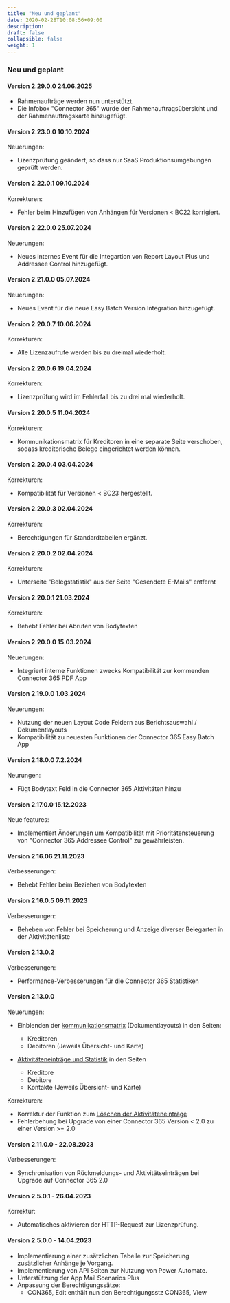 ```yaml
---
title: "Neu und geplant"
date: 2020-02-28T10:08:56+09:00
description: 
draft: false
collapsible: false
weight: 1
---
```


### Neu und geplant

#### Version 2.29.0.0 24.06.2025
 - Rahmenaufträge werden nun unterstützt.
 - Die Infobox "Connector 365" wurde der Rahmenauftragsübersicht und der Rahmenauftragskarte hinzugefügt.

#### Version 2.23.0.0 10.10.2024
Neuerungen:
 - Lizenzprüfung geändert, so dass nur SaaS Produktionsumgebungen geprüft werden. 

#### Version 2.22.0.1 09.10.2024
Korrekturen:
 - Fehler beim Hinzufügen von Anhängen für Versionen < BC22 korrigiert. 

#### Version 2.22.0.0 25.07.2024
Neuerungen:
 - Neues internes Event für die Integartion von Report Layout Plus und Addressee Control hinzugefügt. 

#### Version 2.21.0.0 05.07.2024
Neuerungen:
 - Neues Event für die neue Easy Batch Version Integration hinzugefügt.

#### Version 2.20.0.7 10.06.2024
Korrekturen:
 - Alle Lizenzaufrufe werden bis zu dreimal wiederholt.

#### Version 2.20.0.6 19.04.2024
Korrekturen:
 - Lizenzprüfung wird im Fehlerfall bis zu drei mal wiederholt.

#### Version 2.20.0.5 11.04.2024
Korrekturen:
 - Kommunikationsmatrix für Kreditoren in eine separate Seite verschoben, sodass kreditorische Belege eingerichtet werden können.

#### Version 2.20.0.4 03.04.2024
Korrekturen:
 - Kompatibilität für Versionen < BC23 hergestellt.

#### Version 2.20.0.3 02.04.2024
Korrekturen:
 - Berechtigungen für Standardtabellen ergänzt.

#### Version 2.20.0.2 02.04.2024
Korrekturen:
 - Unterseite "Belegstatistik" aus der Seite "Gesendete E-Mails" entfernt 

#### Version 2.20.0.1 21.03.2024
Korrekturen:
 - Behebt Fehler bei Abrufen von Bodytexten

#### Version 2.20.0.0 15.03.2024
Neuerungen:
 - Integriert interne Funktionen zwecks Kompatibilität zur kommenden Connector 365 PDF App

#### Version 2.19.0.0 1.03.2024
Neuerungen:
 - Nutzung der neuen Layout Code Feldern aus Berichtsauswahl / Dokumentlayouts
 - Kompatibilität zu neuesten Funktionen der Connector 365 Easy Batch App

#### Version 2.18.0.0 7.2.2024
Neurungen:
  - Fügt Bodytext Feld in die Connector 365 Aktivitäten hinzu

#### Version 2.17.0.0 15.12.2023
Neue features:
 - Implementiert Änderungen um Kompatibilität mit Prioritätensteuerung von "Connector 365 Addressee Control" zu gewährleisten.

#### Version 2.16.06 21.11.2023
Verbesserungen:
 - Behebt Fehler beim Beziehen von Bodytexten

#### Version 2.16.0.5 09.11.2023
Verbesserungen:
 - Beheben von Fehler bei Speicherung und Anzeige diverser Belegarten in der Aktivitätenliste

#### Version 2.13.0.2
Verbesserungen:
- Performance-Verbesserungen für die Connector 365 Statistiken

#### Version 2.13.0.0
Neuerungen:
- Einblenden der [kommunikationsmatrix](/de-de/apps/base/first-steps/setup/communication-matrix/) (Dokumentlayouts) in den Seiten:
  * Kreditoren 
  * Debitoren
  (Jeweils Übersicht- und Karte)

- [Aktivitäteneinträge und Statistik](de-de/apps/base/first-steps/setup/infobox-extensions/) in den Seiten
  * Kreditore
  * Debitore
  * Kontakte
  (Jeweils Übersicht- und Karte)

Korrekturen:
- Korrektur der Funktion zum [Löschen der Aktivitäteneinträge](de-de/apps/base/first-steps/setup/delete-activity-files/)
- Fehlerbehung bei Upgrade von einer Connector 365 Version < 2.0 zu einer Version >= 2.0

#### Version 2.11.0.0 - 22.08.2023
 Verbesserungen:
  * Synchronisation von Rückmeldungs- und Aktivitätseinträgen bei Upgrade auf Connector 365 2.0

#### Version 2.5.0.1 - 26.04.2023
Korrektur:
- Automatisches aktivieren der HTTP-Request zur Lizenzprüfung.
#### Version 2.5.0.0 - 14.04.2023
- Implementierung einer zusätzlichen Tabelle zur Speicherung zusätzlicher Anhänge je Vorgang.
- Implementierung von API Seiten zur Nutzung von Power Automate.
- Unterstützung der App Mail Scenarios Plus
- Anpassung der Berechtigungssätze:
  - CON365, Edit enthält nun den Berechtigungsstz CON365, View 
